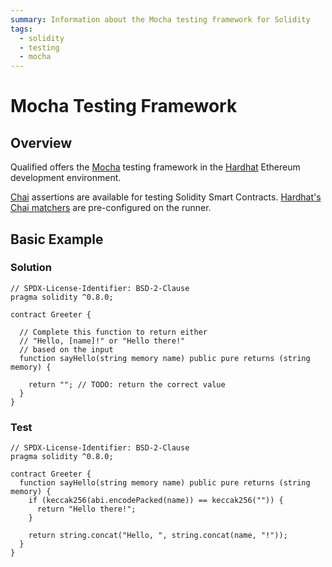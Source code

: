 ```yaml
---
summary: Information about the Mocha testing framework for Solidity
tags:
  - solidity
  - testing
  - mocha
---
```


# Mocha Testing Framework

## Overview

Qualified offers the [Mocha](https://mochajs.org/) testing framework in the [Hardhat](https://hardhat.org/) Ethereum development environment.

[Chai](https://chaijs.com/) assertions are available for testing Solidity Smart Contracts. [Hardhat's Chai matchers](https://hardhat.org/hardhat-runner/plugins/nomicfoundation-hardhat-chai-matchers#hardhat-chai-matchers) are pre-configured on the runner.

## Basic Example

### Solution

```solidity
// SPDX-License-Identifier: BSD-2-Clause
pragma solidity ^0.8.0;

contract Greeter {

  // Complete this function to return either
  // "Hello, [name]!" or "Hello there!"
  // based on the input
  function sayHello(string memory name) public pure returns (string memory) {

    return ""; // TODO: return the correct value
  }
}
```

### Test

```solidity
// SPDX-License-Identifier: BSD-2-Clause
pragma solidity ^0.8.0;

contract Greeter {
  function sayHello(string memory name) public pure returns (string memory) {
    if (keccak256(abi.encodePacked(name)) == keccak256("")) {
      return "Hello there!";
    }

    return string.concat("Hello, ", string.concat(name, "!"));
  }
}
```

